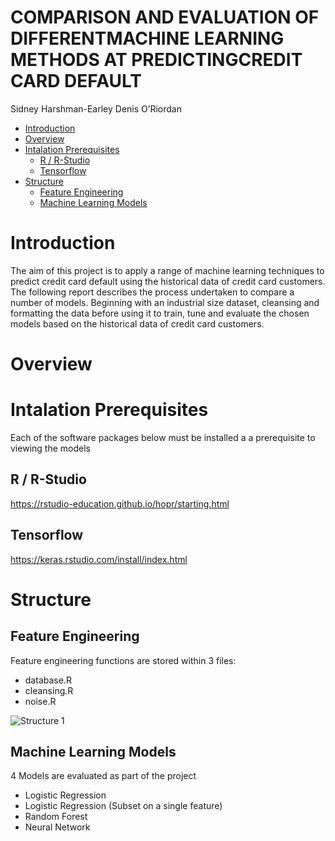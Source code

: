 COMPARISON AND EVALUATION OF DIFFERENTMACHINE LEARNING METHODS AT
PREDICTINGCREDIT CARD DEFAULT
================
Sidney Harshman-Earley Denis O’Riordan

-   [Introduction](#introduction)
-   [Overview](#overview)
-   [Intalation Prerequisites](#intalation-prerequisites)
    -   [R / R-Studio](#r--r-studio)
    -   [Tensorflow](#tensorflow)
-   [Structure](#structure)
    -   [Feature Engineering](#feature-engineering)
    -   [Machine Learning Models](#machine-learning-models)

# Introduction

The aim of this project is to apply a range of machine learning
techniques to predict credit card default using the historical data of
credit card customers. The following report describes the process
undertaken to compare a number of models. Beginning with an industrial
size dataset, cleansing and formatting the data before using it to
train, tune and evaluate the chosen models based on the historical data
of credit card customers.

# Overview

# Intalation Prerequisites

Each of the software packages below must be installed a a prerequisite
to viewing the models

## R / R-Studio

<https://rstudio-education.github.io/hopr/starting.html>

## Tensorflow

<https://keras.rstudio.com/install/index.html>

# Structure

## Feature Engineering

Feature engineering functions are stored within 3 files:

-   database.R
-   cleansing.R
-   noise.R

![Structure
1](https://github.com/HarshmanEarley/DAC_Project/tree/main/readme/images/structure1.png)

## Machine Learning Models

4 Models are evaluated as part of the project

-   Logistic Regression
-   Logistic Regression (Subset on a single feature)
-   Random Forest
-   Neural Network
